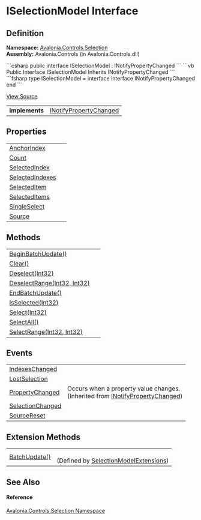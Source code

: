 # ISelectionModel Interface




## Definition
**Namespace:** <a href="N_Avalonia_Controls_Selection">Avalonia.Controls.Selection</a>  
**Assembly:** Avalonia.Controls (in Avalonia.Controls.dll)

<Tabs groupId="api-code-preview">
<TabItem value="csharp" label="C#">
```csharp
public interface ISelectionModel : INotifyPropertyChanged
```
</TabItem>
<TabItem value="vb" label="VB">
```vb
Public Interface ISelectionModel
	Inherits INotifyPropertyChanged
```
</TabItem>
<TabItem value="fsharp" label="F#">
```fsharp
type ISelectionModel = 
    interface
        interface INotifyPropertyChanged
    end
```
</TabItem>
</Tabs>



<a href="https://github.com/AvaloniaUI/Avalonia/tree/master/src/Avalonia.Controls/Selection/ISelectionModel.cs" title="View the source code">View Source</a>

<table>
<tr><td><strong>Implements</strong></td><td><a href="https://learn.microsoft.com/dotnet/api/system.componentmodel.inotifypropertychanged" target="_blank" rel="noopener noreferrer">INotifyPropertyChanged</a></td></tr>
</table>



## Properties
<table>
<tr>
<td><a href="P_Avalonia_Controls_Selection_ISelectionModel_AnchorIndex">AnchorIndex</a></td>
<td> </td>
</tr>
<tr>
<td><a href="P_Avalonia_Controls_Selection_ISelectionModel_Count">Count</a></td>
<td> </td>
</tr>
<tr>
<td><a href="P_Avalonia_Controls_Selection_ISelectionModel_SelectedIndex">SelectedIndex</a></td>
<td> </td>
</tr>
<tr>
<td><a href="P_Avalonia_Controls_Selection_ISelectionModel_SelectedIndexes">SelectedIndexes</a></td>
<td> </td>
</tr>
<tr>
<td><a href="P_Avalonia_Controls_Selection_ISelectionModel_SelectedItem">SelectedItem</a></td>
<td> </td>
</tr>
<tr>
<td><a href="P_Avalonia_Controls_Selection_ISelectionModel_SelectedItems">SelectedItems</a></td>
<td> </td>
</tr>
<tr>
<td><a href="P_Avalonia_Controls_Selection_ISelectionModel_SingleSelect">SingleSelect</a></td>
<td> </td>
</tr>
<tr>
<td><a href="P_Avalonia_Controls_Selection_ISelectionModel_Source">Source</a></td>
<td> </td>
</tr>
</table>

## Methods
<table>
<tr>
<td><a href="M_Avalonia_Controls_Selection_ISelectionModel_BeginBatchUpdate">BeginBatchUpdate()</a></td>
<td> </td>
</tr>
<tr>
<td><a href="M_Avalonia_Controls_Selection_ISelectionModel_Clear">Clear()</a></td>
<td> </td>
</tr>
<tr>
<td><a href="M_Avalonia_Controls_Selection_ISelectionModel_Deselect">Deselect(Int32)</a></td>
<td> </td>
</tr>
<tr>
<td><a href="M_Avalonia_Controls_Selection_ISelectionModel_DeselectRange">DeselectRange(Int32, Int32)</a></td>
<td> </td>
</tr>
<tr>
<td><a href="M_Avalonia_Controls_Selection_ISelectionModel_EndBatchUpdate">EndBatchUpdate()</a></td>
<td> </td>
</tr>
<tr>
<td><a href="M_Avalonia_Controls_Selection_ISelectionModel_IsSelected">IsSelected(Int32)</a></td>
<td> </td>
</tr>
<tr>
<td><a href="M_Avalonia_Controls_Selection_ISelectionModel_Select">Select(Int32)</a></td>
<td> </td>
</tr>
<tr>
<td><a href="M_Avalonia_Controls_Selection_ISelectionModel_SelectAll">SelectAll()</a></td>
<td> </td>
</tr>
<tr>
<td><a href="M_Avalonia_Controls_Selection_ISelectionModel_SelectRange">SelectRange(Int32, Int32)</a></td>
<td> </td>
</tr>
</table>

## Events
<table>
<tr>
<td><a href="E_Avalonia_Controls_Selection_ISelectionModel_IndexesChanged">IndexesChanged</a></td>
<td> </td>
</tr>
<tr>
<td><a href="E_Avalonia_Controls_Selection_ISelectionModel_LostSelection">LostSelection</a></td>
<td> </td>
</tr>
<tr>
<td><a href="https://learn.microsoft.com/dotnet/api/system.componentmodel.inotifypropertychanged.propertychanged" target="_blank" rel="noopener noreferrer">PropertyChanged</a></td>
<td>Occurs when a property value changes.<br />(Inherited from <a href="https://learn.microsoft.com/dotnet/api/system.componentmodel.inotifypropertychanged" target="_blank" rel="noopener noreferrer">INotifyPropertyChanged</a>)</td>
</tr>
<tr>
<td><a href="E_Avalonia_Controls_Selection_ISelectionModel_SelectionChanged">SelectionChanged</a></td>
<td> </td>
</tr>
<tr>
<td><a href="E_Avalonia_Controls_Selection_ISelectionModel_SourceReset">SourceReset</a></td>
<td> </td>
</tr>
</table>

## Extension Methods
<table>
<tr>
<td><a href="M_Avalonia_Controls_Selection_SelectionModelExtensions_BatchUpdate">BatchUpdate()</a></td>
<td><br />(Defined by <a href="T_Avalonia_Controls_Selection_SelectionModelExtensions">SelectionModelExtensions</a>)</td>
</tr>
</table>

## See Also


#### Reference
<a href="N_Avalonia_Controls_Selection">Avalonia.Controls.Selection Namespace</a>  


